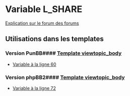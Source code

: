 # Variable L_SHARE
[Explication sur le forum des forums](http://forum.forumactif.com/t294113-listing-des-variables#L_SHARE)
## Utilisations dans les templates
### Version PunBB#### [Template viewtopic_body](punbb/viewtopic_body.md)
* [Variable à la ligne 60](../punbb/viewtopic_body.tpl#L60)
### Version phpBB2#### [Template viewtopic_body](subsilver/viewtopic_body.md)
* [Variable à la ligne 72](../subsilver/viewtopic_body.tpl#L72)